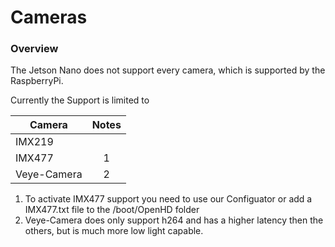 # Cameras

### Overview

The Jetson Nano does not support every camera, which is supported by the RaspberryPi.

Currently the Support is limited to 

| Camera                                |  Notes  |
| ------------------------------------- | :-----: |
| IMX219                                |         |
| IMX477                                |  1      |
| Veye-Camera                           |  2      |


1. To activate IMX477 support you need to use our Configuator or add a IMX477.txt file to the /boot/OpenHD folder
2. Veye-Camera does only support h264 and has a higher latency then the others, but is much more low light capable. 